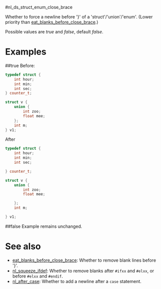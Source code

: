 #nl_ds_struct_enum_close_brace

Whether to force a newline before '}' of a 'struct'/'union'/'enum'. (Lower priority than [eat_blanks_before_close_brace](../other_options/eat_blanks_before_close_brace.md).)

Possible values are _true_ and _false_, default _false_.

# Examples

##true
Before:
```cpp
typedef struct {
	int hour;
	int min;
	int sec;
} counter_t;

struct v {
	union {
		int zoo;
		float mee;
	};
	int m;
} v1;
```

After
```cpp
typedef struct {
	int hour;
	int min;
	int sec;

} counter_t;

struct v {
	union {
		int zoo;
		float mee;

	};
	int m;

} v1;
```

##false
Example remains unchanged.

# See also
* [eat_blanks_before_close_brace](../other_options/eat_blanks_before_close_brace.md): Whether to remove blank lines before '}'.
* [nl_squeeze_ifdef](nl_squeeze_ifdef.md): Whether to remove blanks after `#ifxx` and `#elxx`, or before `#elxx` and `#endif`.
* [nl_after_case](nl_after_case.md): Whether to add a newline after a `case` statement.

